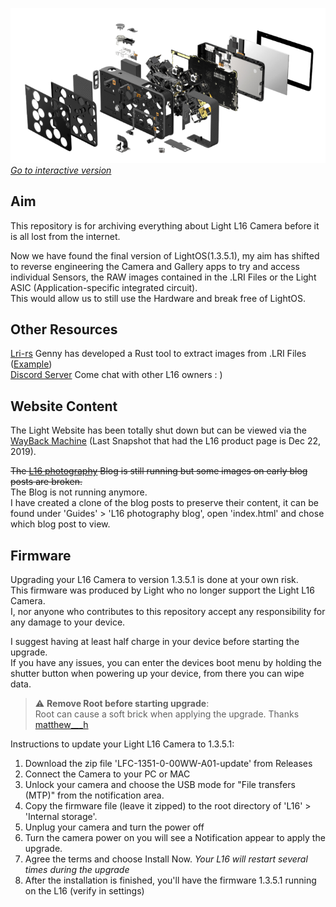 [![L16](https://github.com/helloavo/Light-L16-Archive/blob/main/Hardware/Images/Exploded.png)](https://htmlpreview.github.io/?https://raw.githubusercontent.com/helloavo/Light-L16-Archive/main/Hardware/Exploded%20View/camera.html)  
*[Go to interactive version](https://htmlpreview.github.io/?https://raw.githubusercontent.com/helloavo/Light-L16-Archive/main/Hardware/Exploded%20View/camera.html)*
## Aim
This repository is for archiving everything about Light L16 Camera before it is all lost from the internet.  
  
Now we have found the final version of LightOS(1.3.5.1), my aim has shifted to reverse engineering the Camera and Gallery apps to try and access individual Sensors, the RAW images contained in the .LRI Files or the Light ASIC (Application-specific integrated circuit).  
This would allow us to still use the Hardware and break free of LightOS.
## Other Resources
[Lri-rs](https://github.com/gennyble/lri-rs)
Genny has developed a Rust tool to extract images from .LRI Files ([Example](https://user-images.githubusercontent.com/147816742/283986081-35164a3c-b0e4-4a3d-a0b0-6c0783c99017.png))  
[Discord Server](https://discord.gg/YMAfzUt9eV)
Come chat with other L16 owners : )

## Website Content
The Light Website has been totally shut down but can be viewed via the [WayBack Machine](https://web.archive.org/web/20191222062257/https://light.co/camera) (Last Snapshot that had the L16 product page is Dec 22, 2019).  
  
~~The [L16 photography](https://support.light.co/l16-photography) Blog is still running but some images on early blog posts are broken.~~  
The Blog is not running anymore.    
I have created a clone of the blog posts to preserve their content, it can be found under 'Guides' > 'L16 photography blog', open 'index.html' and chose which blog post to view.
  
## Firmware
Upgrading your L16 Camera to version 1.3.5.1 is done at your own risk.  
This firmware was produced by Light who no longer support the Light L16 Camera.  
I, nor anyone who contributes to this repository accept any responsibility for any damage to your device.  
  
I suggest having at least half charge in your device before starting the upgrade.  
If you have any issues, you can enter the devices boot menu by holding the shutter button when powering up your device, from there you can wipe data.  

> :warning: **Remove Root before starting upgrade**:  
Root can cause a soft brick when applying the upgrade. Thanks [matthew___h](https://forum.xda-developers.com/t/light-l16-firmware.4403267/post-87944333/)

Instructions to update your Light L16 Camera to 1.3.5.1:
1. Download the zip file 'LFC-1351-0-00WW-A01-update' from Releases
2. Connect the Camera to your PC or MAC
3. Unlock your camera and choose the USB mode for "File transfers (MTP)" from the notification area.
4. Copy the firmware file (leave it zipped) to the root directory of 'L16' > 'Internal storage'.
5. Unplug your camera and turn the power off
6. Turn the camera power on you will see a Notification appear to apply the upgrade.
7. Agree the terms and choose Install Now. *Your L16 will restart several times during the upgrade*
8. After the installation is finished, you'll have the firmware 1.3.5.1 running on the L16 (verify in settings)
